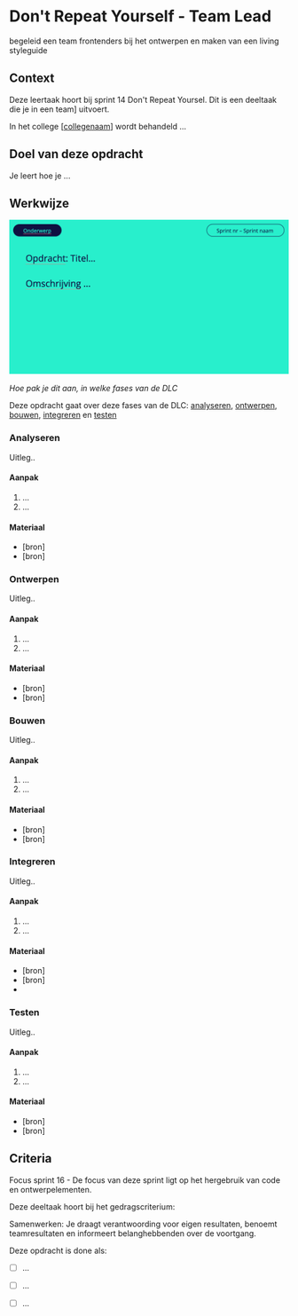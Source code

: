 
# Don't Repeat Yourself - Team Lead

begeleid een team frontenders bij het ontwerpen en maken van een living styleguide

## Context

Deze leertaak hoort bij sprint 14 Don't Repeat Yoursel. Dit is een deeltaak die je in een team] uitvoert.

In het college [[collegenaam](link)] wordt behandeld ... 


## Doel van deze opdracht

Je leert hoe je ... 


## Werkwijze
![Opdrachtomschrijving](opdrachtomschrijving.png)

*Hoe pak je dit aan, in welke fases van de DLC*

Deze opdracht gaat over deze fases van de DLC: [analyseren](#analyseren), [ontwerpen](#ontwerpen), [bouwen](#bouwen), [integreren](#integreren) en [testen](#testen)

### Analyseren
Uitleg..

#### Aanpak

1. ...
2. ...

#### Materiaal 

- [bron]
- [bron]

### Ontwerpen
Uitleg..

#### Aanpak

1. ...
2. ...

#### Materiaal 

- [bron]
- [bron]


### Bouwen
Uitleg..

#### Aanpak

1. ...
2. ...

#### Materiaal 

- [bron]
- [bron]

### Integreren
Uitleg..

#### Aanpak

1. ...
2. ...

#### Materiaal 

- [bron]
- [bron]
- 
### Testen
Uitleg..

#### Aanpak

1. ...
2. ...

#### Materiaal 

- [bron]
- [bron]

## Criteria

Focus sprint 16 - De focus van deze sprint ligt op het hergebruik van code en ontwerpelementen.

Deze deeltaak hoort bij het gedragscriterium: 

Samenwerken: Je draagt verantwoording voor eigen resultaten, benoemt teamresultaten en informeert belanghebbenden over de voortgang.

Deze opdracht is done als:

- [ ] ...
- [ ] ...
- [ ] ...



